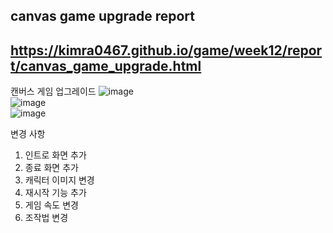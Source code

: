 ## canvas game upgrade report
## https://kimra0467.github.io/game/week12/report/canvas_game_upgrade.html


캔버스 게임 업그레이드
![image](https://github.com/Kimra0467/game/assets/87680279/97871d40-93a6-41cb-bea3-5b9ca22ff661)  
![image](https://github.com/Kimra0467/game/assets/87680279/1ac55eda-9a49-4652-b830-3691a97367c2)  
![image](https://github.com/Kimra0467/game/assets/87680279/80c2c1f2-c352-48b9-b8fe-48f2dcecb065)  

변경 사항
1. 인트로 화면 추가
2. 종료 화면 추가
3. 캐릭터 이미지 변경
4. 재시작 기능 추가
5. 게임 속도 변경
6. 조작법 변경

